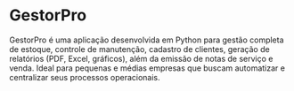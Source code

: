 # GestorPro
GestorPro é uma aplicação desenvolvida em Python para gestão completa de estoque, controle de manutenção, cadastro de clientes, geração de relatórios (PDF, Excel, gráficos), além da emissão de notas de serviço e venda. Ideal para pequenas e médias empresas que buscam automatizar e centralizar seus processos operacionais.
